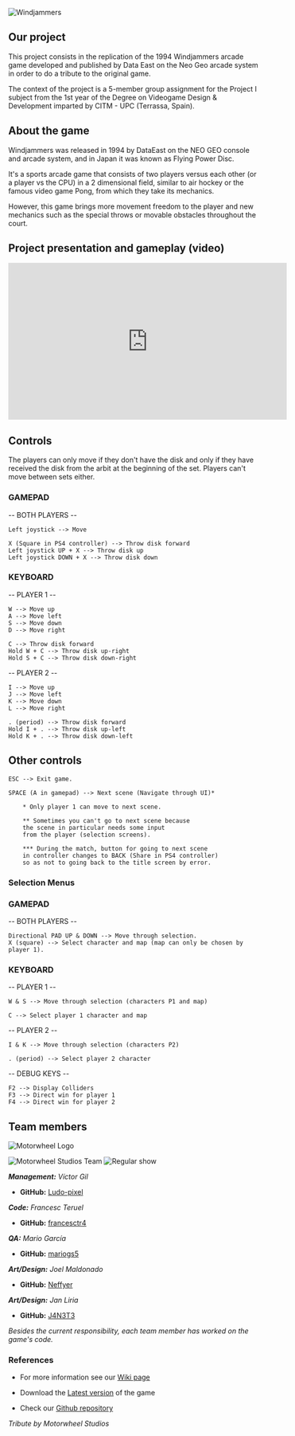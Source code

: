 ![Windjammers](https://cdn2.steamgriddb.com/file/sgdb-cdn/logo_thumb/251d52afeb09449719aa7ba0b842c755.png)
	
## Our project

This project consists in the replication of the 1994 Windjammers arcade game developed and published 
by Data East on the Neo Geo arcade system in order to do a tribute to the original game.

The context of the project is a 5-member group assignment for the Project I subject from the 1st year 
of the Degree on Videogame Design & Development imparted by CITM - UPC (Terrassa, Spain).

## About the game

Windjammers was released in 1994 by DataEast on the NEO GEO console and arcade system, and in Japan it was known as Flying Power Disc. 

It's a sports arcade game that consists of two players versus each other (or a player vs the CPU) in a 2 dimensional field, similar to air hockey or the famous video
game Pong, from which they take its mechanics. 

However, this game brings more movement freedom to the player and new mechanics such as the special throws or movable
obstacles throughout the court. 

## Project presentation and gameplay (video)

<iframe width="560" height="315" src="https://www.youtube.com/embed/uvY76CcILf0" title="YouTube video player" frameborder="0" allow="accelerometer; autoplay; clipboard-write; encrypted-media; gyroscope; picture-in-picture" allowfullscreen></iframe>

## Controls

The players can only move if they don't have the disk and only if they have received the disk from the arbit
at the beginning of the set. Players can't move between sets either.

### GAMEPAD ###

-- BOTH PLAYERS --

	Left joystick --> Move

	X (Square in PS4 controller) --> Throw disk forward
	Left joystick UP + X --> Throw disk up
	Left joystick DOWN + X --> Throw disk down

### KEYBOARD ###

-- PLAYER 1 --

	W --> Move up
	A --> Move left
	S --> Move down
	D --> Move right

	C --> Throw disk forward
	Hold W + C --> Throw disk up-right
	Hold S + C --> Throw disk down-right

-- PLAYER 2 --

	I --> Move up
	J --> Move left
	K --> Move down
	L --> Move right

	. (period) --> Throw disk forward
	Hold I + . --> Throw disk up-left
	Hold K + . --> Throw disk down-left

## Other controls

	ESC --> Exit game.

	SPACE (A in gamepad) --> Next scene (Navigate through UI)*

	 	* Only player 1 can move to next scene.

	 	** Sometimes you can't go to next scene because 
		the scene in particular needs some input
		from the player (selection screens).

	 	*** During the match, button for going to next scene 
		in controller changes to BACK (Share in PS4 controller) 
		so as not to going back to the title screen by error.

### Selection Menus

### GAMEPAD ###

-- BOTH PLAYERS --

	Directional PAD UP & DOWN --> Move through selection.
	X (square) --> Select character and map (map can only be chosen by player 1).

### KEYBOARD ###

-- PLAYER 1 --

	W & S --> Move through selection (characters P1 and map)

	C --> Select player 1 character and map

-- PLAYER 2 --

	I & K --> Move through selection (characters P2)

	. (period) --> Select player 2 character

-- DEBUG KEYS --

	F2 --> Display Colliders
	F3 --> Direct win for player 1
	F4 --> Direct win for player 2

## Team members

![Motorwheel Logo](https://user-images.githubusercontent.com/99948892/170458882-e7f0fb65-747d-4430-8600-3cd06dedd1dd.png)

![Motorwheel Studios Team](https://user-images.githubusercontent.com/99948892/172225435-8e231af2-b646-4a8f-8b29-909033b32cd3.jpg)
![Regular show](https://user-images.githubusercontent.com/99948892/172225533-f76faed7-549b-4d0d-a268-37f4f18fce6b.jpg)

_**Management:** Víctor Gil_
* **GitHub:** [Ludo-pixel](https://github.com/Ludo-pixel)

_**Code:** Francesc Teruel_
* **GitHub:** [francesctr4](https://github.com/francesctr4)

_**QA:** Mario García_
* **GitHub:** [mariogs5](https://github.com/mariogs5)

_**Art/Design:** Joel Maldonado_
* **GitHub:** [Neffyer](https://github.com/Neffyer)

_**Art/Design:** Jan Liria_
* **GitHub:** [J4N3T3](https://github.com/J4N3T3)

_Besides the current responsibility, each team member has worked on the game's code._

### References
  
* For more information see our [Wiki page](https://github.com/francesctr4/Motorwheel-Studios/wiki)

* Download the [Latest version](https://github.com/francesctr4/Motorwheel-Studios/releases/download/v1.0.0/MotorwheelStudios_Windjammers_v1.0.zip) of the game

* Check our [Github repository](https://github.com/francesctr4/Motorwheel-Studios)

_Tribute by Motorwheel Studios_
